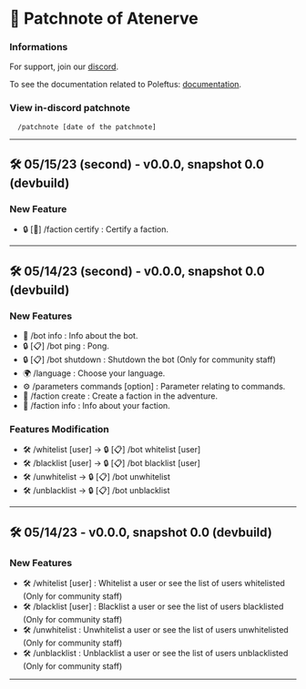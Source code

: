 # 🤖 Patchnote of Atenerve

### Informations

For support, join our [discord](https://discord.gg/CrQ7UTN8am).

To see the documentation related to Poleftus: [documentation](https://github.com/PoNexiOFF/Atenerve/blob/main/documentation.md).

### View in-discord patchnote

```
  /patchnote [date of the patchnote]
```

---

## 🛠 05/15/23 (second) - v0.0.0, snapshot 0.0 (devbuild)

### New Feature
* 🔒 [👥] /faction certify : Certify a faction.

---

## 🛠 05/14/23 (second) - v0.0.0, snapshot 0.0 (devbuild)

### New Features
* 📜 /bot info : Info about the bot.
* 🔒 [📋] /bot ping : Pong.
* 🔒 [📋] /bot shutdown : Shutdown the bot (Only for community staff)
* 🌍 /language <choice> : Choose your language.
* ⚙️ /parameters commands [option] : Parameter relating to commands.
* 👥 /faction create : Create a faction in the adventure.
* 👥 /faction info : Info about your faction.

### Features Modification
* 🛠️ /whitelist [user] -> 🔒 [📋] /bot whitelist [user]
* 🛠️ /blacklist [user] -> 🔒 [📋] /bot blacklist [user]
* 🛠️ /unwhitelist <user> -> 🔒 [📋] /bot unwhitelist <user>
* 🛠️ /unblacklist <user> -> 🔒 [📋] /bot unblacklist <user>

---

## 🛠 05/14/23 - v0.0.0, snapshot 0.0 (devbuild)

### New Features
* 🛠️ /whitelist [user] : Whitelist a user or see the list of users whitelisted (Only for community staff)
* 🛠️ /blacklist [user] : Blacklist a user or see the list of users blacklisted (Only for community staff)
* 🛠️ /unwhitelist <user> : Unwhitelist a user or see the list of users unwhitelisted (Only for community staff)
* 🛠️ /unblacklist <user> : Unblacklist a user or see the list of users unblacklisted (Only for community staff)

---
